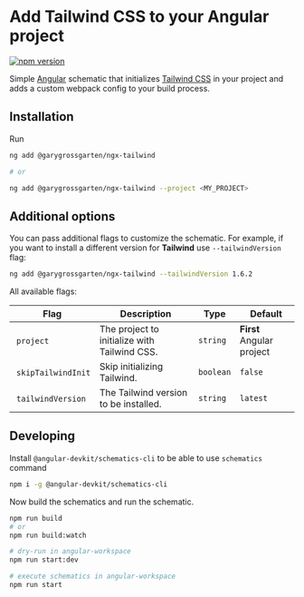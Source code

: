 # Add Tailwind CSS to your Angular project

[![npm version](https://badge.fury.io/js/%40garygrossgarten%2Fngx-tailwind.svg)](https://www.npmjs.com/package/@garygrossgarten/ngx-tailwind)

Simple [Angular](https://angular.io/) schematic that initializes [Tailwind CSS](https://tailwindcss.com/) in your project and adds a custom webpack config to your build process.

## Installation

Run

```bash
ng add @garygrossgarten/ngx-tailwind

# or

ng add @garygrossgarten/ngx-tailwind --project <MY_PROJECT>
```

## Additional options

You can pass additional flags to customize the schematic. For example, if you want to install a different version for **Tailwind** use `--tailwindVersion` flag:

```bash
ng add @garygrossgarten/ngx-tailwind --tailwindVersion 1.6.2
```

All available flags:

| Flag                |  Description                                 | Type      |  Default                  |
| ------------------- | -------------------------------------------- | --------- | ------------------------- |
|  `project`          | The project to initialize with Tailwind CSS. | `string`  | **First** Angular project |
|  `skipTailwindInit` | Skip initializing Tailwind.                  | `boolean` | `false`                   |
|  `tailwindVersion`  | The Tailwind version to be installed.        | `string`  | `latest`                  |

## Developing

Install `@angular-devkit/schematics-cli` to be able to use `schematics` command

```bash
npm i -g @angular-devkit/schematics-cli
```

Now build the schematics and run the schematic.

```bash
npm run build
# or
npm run build:watch

# dry-run in angular-workspace
npm run start:dev

# execute schematics in angular-workspace
npm run start
```
